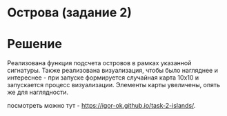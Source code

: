 # Острова (задание 2)

# Решение
Реализована функция подсчета островов в рамках указанной сигнатуры.
Также реализована визуализация, чтобы было нагляднее и интереснее - при запуске формируется случайная карта 10х10 и запускается процесс визуализации. Элементы карты увеличены, опять же для наглядности.

посмотреть можно тут - https://igor-ok.github.io/task-2-islands/.
